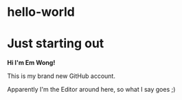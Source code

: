 # hello-world
Just starting out
==================

**Hi I'm Em Wong!**

This is my brand new GitHub account. 

Apparently I'm the Editor around here, so what I say goes ;)
